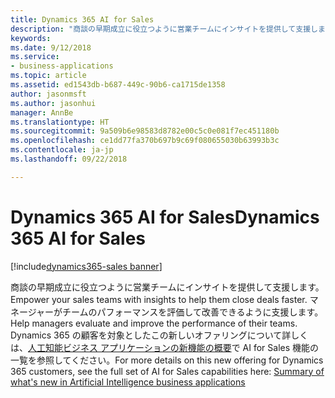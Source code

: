 ```yaml
---
title: Dynamics 365 AI for Sales
description: "商談の早期成立に役立つように営業チームにインサイトを提供して支援します。"
keywords: 
ms.date: 9/12/2018
ms.service:
- business-applications
ms.topic: article
ms.assetid: ed1543db-b687-449c-90b6-ca1715de1358
author: jasonmsft
ms.author: jasonhui
manager: AnnBe
ms.translationtype: HT
ms.sourcegitcommit: 9a509b6e98583d8782e00c5c0e081f7ec451180b
ms.openlocfilehash: ce1dd77fa370b697b9c69f080655030b63993b3c
ms.contentlocale: ja-jp
ms.lasthandoff: 09/22/2018

---
```


# <a name="dynamics-365-ai-for-sales"></a><span data-ttu-id="1f0dc-103">Dynamics 365 AI for Sales</span><span class="sxs-lookup"><span data-stu-id="1f0dc-103">Dynamics 365 AI for Sales</span></span>

[!include[dynamics365-sales banner](../includes/dynamics365-sales.md)] 

<span data-ttu-id="1f0dc-104">商談の早期成立に役立つように営業チームにインサイトを提供して支援します。</span><span class="sxs-lookup"><span data-stu-id="1f0dc-104">Empower your sales teams with insights to help them close deals faster.</span></span> <span data-ttu-id="1f0dc-105">マネージャーがチームのパフォーマンスを評価して改善できるように支援します。</span><span class="sxs-lookup"><span data-stu-id="1f0dc-105">Help managers evaluate and improve the performance of their teams.</span></span> <span data-ttu-id="1f0dc-106">Dynamics 365 の顧客を対象としたこの新しいオファリングについて詳しくは、[人工知能ビジネス アプリケーションの新機能の概要](../ai/planned-features.md)で AI for Sales 機能の一覧を参照してください。</span><span class="sxs-lookup"><span data-stu-id="1f0dc-106">For more details on this new offering for Dynamics 365 customers, see the full set of AI for Sales capabilities here: [Summary of what's new in Artificial Intelligence business applications](../ai/planned-features.md)</span></span> 

